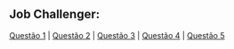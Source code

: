 ## Job Challenger:


  [Questão 1](https://github.com/dayvison06/jobchallenger/blob/main/Questao_1.cs) 
| [Questão 2](https://github.com/dayvison06/jobchallenger/blob/main/Questao_2.cs) 
| [Questão 3](https://github.com/dayvison06/jobchallenger/blob/main/Questao_3.cs)
| [Questão 4](https://github.com/dayvison06/jobchallenger/blob/main/Questao_4.cs)
| [Questão 5](https://github.com/dayvison06/jobchallenger/blob/main/Questao_5.cs)
